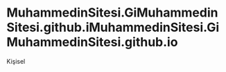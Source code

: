 # MuhammedinSitesi.GiMuhammedinSitesi.github.iMuhammedinSitesi.GiMuhammedinSitesi.github.io
Kişisel
